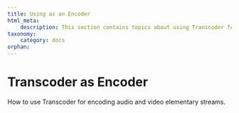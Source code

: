 ```yaml
---
title: Using as an Encoder
html_meta:
    description: This section contains topics about using Transcoder for encoding audio and video elementary streams.
taxonomy:
    category: docs
orphan:    
---
```


# Transcoder as Encoder

How to use Transcoder for encoding audio and video elementary streams.


